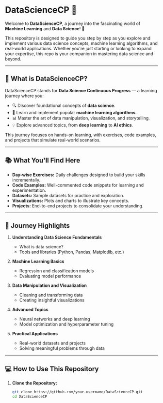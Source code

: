 # DataScienceCP 🚀  

Welcome to **DataScienceCP**, a journey into the fascinating world of **Machine Learning** and **Data Science**! 🎯  

This repository is designed to guide you step by step as you explore and implement various data science concepts, machine learning algorithms, and real-world applications. Whether you're just starting or looking to expand your expertise, this repo is your companion in mastering data science and beyond.

---

## 🌟 **What is DataScienceCP?**  

DataScienceCP stands for **Data Science Continuous Progress** — a learning journey where you:  
- 🔍 Discover foundational concepts of **data science**.  
- 🤖 Learn and implement popular **machine learning algorithms**.  
- 📊 Master the art of data manipulation, visualization, and storytelling.  
- 💡 Explore advanced topics, from **deep learning** to **AI ethics**.  

This journey focuses on hands-on learning, with exercises, code examples, and projects that simulate real-world scenarios.

---

## 📚 **What You'll Find Here**  

- **Day-wise Exercises:** Daily challenges designed to build your skills incrementally.  
- **Code Examples:** Well-commented code snippets for learning and experimentation.  
- **Datasets:** Sample datasets for practice and exploration.  
- **Visualizations:** Plots and charts to illustrate key concepts.  
- **Projects:** End-to-end projects to consolidate your understanding.  

---

## 🚀 **Journey Highlights**  

1. **Understanding Data Science Fundamentals**  
   - What is data science?  
   - Tools and libraries (Python, Pandas, Matplotlib, etc.)  

2. **Machine Learning Basics**  
   - Regression and classification models  
   - Evaluating model performance  

3. **Data Manipulation and Visualization**  
   - Cleaning and transforming data  
   - Creating insightful visualizations  

4. **Advanced Topics**  
   - Neural networks and deep learning  
   - Model optimization and hyperparameter tuning  

5. **Practical Applications**  
   - Real-world datasets and projects  
   - Solving meaningful problems through data  

---

## 💻 **How to Use This Repository**  

1. **Clone the Repository:**  
   ```bash
   git clone https://github.com/your-username/DataScienceCP.git
   cd DataScienceCP
